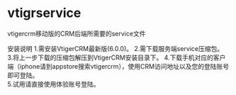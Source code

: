 vtigrservice
============

vtigercrm移动版的CRM后端所需要的service文件

安装说明
1.需安装VtigerCRM最新版(6.0.0)。
2.需下载服务端service压缩包。			
3.将上一步下载的压缩包解压到VtigerCRM安装目录下。
4.下载手机对应的客户端（iphone请到appstore搜索vtigercrm），使用CRM访问地址以及您的登陆账号即可登陆。	 		 
5.试用请直接使用体验账号登陆。
